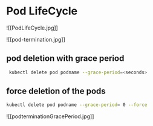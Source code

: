 
# Pod LifeCycle

![[PodLifeCycle.jpg]]

![[pod-termination.jpg]]

## pod deletion  with grace period
``` bash
 kubectl delete pod podname --grace-period=<seconds>
```

## force deletion of the pods
``` bash
kubectl delete pod podname --grace-period= 0 --force
```

![[podterminationGracePeriod.jpg]]